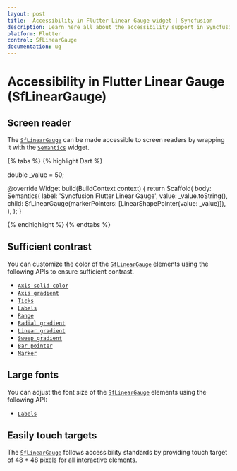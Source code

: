 ```yaml
---
layout: post
title:  Accessibility in Flutter Linear Gauge widget | Syncfusion
description: Learn here all about the accessibility support in Syncfusion Flutter Linear Gauge (SfLinearGauge) widget and how to customize it.
platform: Flutter
control: SfLinearGauge
documentation: ug
---
```


# Accessibility in Flutter Linear Gauge (SfLinearGauge)

## Screen reader

The [`SfLinearGauge`](https://pub.dev/documentation/syncfusion_flutter_gauges/latest/gauges/SfLinearGauge-class.html) can be made accessible to screen readers by wrapping it with the [`Semantics`](https://api.flutter.dev/flutter/widgets/Semantics-class.html) widget.

{% tabs %}
{% highlight Dart %}

double _value = 50;

@override
Widget build(BuildContext context) {
  return Scaffold(
    body: Semantics(
      label: 'Syncfusion Flutter Linear Gauge',
      value: _value.toString(),
      child:
          SfLinearGauge(markerPointers: [LinearShapePointer(value: _value)]),
    ),
  );
}

{% endhighlight %}
{% endtabs %}

## Sufficient contrast

You can customize the color of the [`SfLinearGauge`](https://pub.dev/documentation/syncfusion_flutter_gauges/latest/gauges/SfLinearGauge-class.html) elements using the following APIs to ensure sufficient contrast.

* [`Axis solid color`](https://help.syncfusion.com/flutter/linear-gauge/axis#apply-solid-color)
* [`Axis gradient`](https://help.syncfusion.com/flutter/linear-gauge/axis#apply-gradient)
* [`Ticks`](https://help.syncfusion.com/flutter/linear-gauge/ticks#customize-tick-style)
* [`Labels`](https://help.syncfusion.com/flutter/linear-gauge/labels#customize-label-styles)
* [`Range`](https://help.syncfusion.com/flutter/linear-gauge/getting-started#add-range)
* [`Radial gradient`](https://help.syncfusion.com/flutter/linear-gauge/range#apply-radial-gradient-to-a-range)
* [`Linear gradient`](https://help.syncfusion.com/flutter/linear-gauge/range#apply-linear-gradient-to-a-range)
* [`Sweep gradient`](https://help.syncfusion.com/flutter/linear-gauge/range#apply-sweep-gradient-to-a-range)
* [`Bar pointer`](https://help.syncfusion.com/flutter/linear-gauge/bar-pointer#change-the-color-of-bar-pointer)
* [`Marker`](https://help.syncfusion.com/flutter/linear-gauge/shape-marker-pointer#customize-color)

## Large fonts

You can adjust the font size of the [`SfLinearGauge`](https://pub.dev/documentation/syncfusion_flutter_gauges/latest/gauges/SfLinearGauge-class.html) elements using the following API:

* [`Labels`](https://help.syncfusion.com/flutter/linear-gauge/labels#customize-label-styles)

## Easily touch targets

The [`SfLinearGauge`](https://pub.dev/documentation/syncfusion_flutter_gauges/latest/gauges/SfLinearGauge-class.html) follows accessibility standards by providing touch target of 48 * 48 pixels for all interactive elements.
